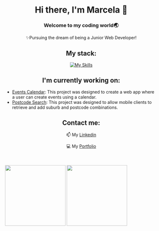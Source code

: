 <div id="header" align="center">
    
# Hi there, I'm Marcela 👋

### Welcome to my coding world🌏 
✨Pursuing the dream of being a Junior Web Developer!
  
## My stack:
[![My Skills](https://skillicons.dev/icons?i=react,ts,java,spring,js,vite,graphql,nodejs,nestjs,nextjs,mysql,html,bootstrap,css,tailwind&theme=light)](https://skillicons.dev)

## I'm currently working on:
</div>

<div id="projects" align="left">

* [Events Calendar](https://github.com/marcelamejiao/Events-Calendar): This project was designed to create a web app where a user can create events using a calendar.
* [Postcode Search](https://github.com/marcelamejiao/Postcode-Search): This project was designed to allow mobile clients to retrieve and add suburb and postcode combinations.

</div>

<div id="contact" align="center">

## Contact me:

📫 My [Linkedin](https://www.linkedin.com/in/wmarcelamejia) 

💻 My [Portfolio](https://marcelamejiao.github.io/Portfolio-Scss/) 

</div>

<br />
<br />

<div id="stats">

<img height=200 align="center" src="https://github-readme-stats.vercel.app/api?username=marcelamejiao&show_icons=true&theme=material-palenight" />

<img height=200 align="center" src="https://github-readme-stats.vercel.app/api/top-langs/?username=marcelamejiao&layout=compact&theme=material-palenight" />

</div>




